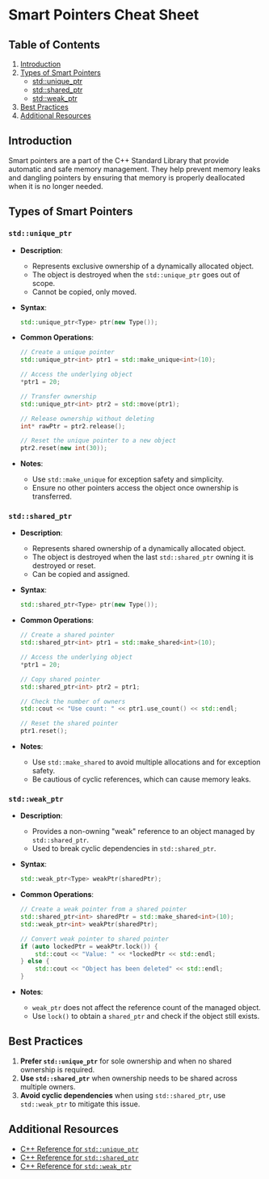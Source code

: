 # Smart Pointers Cheat Sheet

## Table of Contents

1. [Introduction](#introduction)
2. [Types of Smart Pointers](#types-of-smart-pointers)
   - [std::unique_ptr](#stdunique_ptr)
   - [std::shared_ptr](#stdshared_ptr)
   - [std::weak_ptr](#stdweak_ptr)
3. [Best Practices](#best-practices)
4. [Additional Resources](#additional-resources)

## Introduction

Smart pointers are a part of the C++ Standard Library that provide automatic and safe memory management. They help prevent memory leaks and dangling pointers by ensuring that memory is properly deallocated when it is no longer needed.

## Types of Smart Pointers

### `std::unique_ptr`

- **Description**: 
  - Represents exclusive ownership of a dynamically allocated object.
  - The object is destroyed when the `std::unique_ptr` goes out of scope.
  - Cannot be copied, only moved.

- **Syntax**:
  ```cpp
  std::unique_ptr<Type> ptr(new Type());
  ```

- **Common Operations**:
  ```cpp
  // Create a unique pointer
  std::unique_ptr<int> ptr1 = std::make_unique<int>(10);

  // Access the underlying object
  *ptr1 = 20;

  // Transfer ownership
  std::unique_ptr<int> ptr2 = std::move(ptr1);

  // Release ownership without deleting
  int* rawPtr = ptr2.release();

  // Reset the unique pointer to a new object
  ptr2.reset(new int(30));
  ```

- **Notes**:
  - Use `std::make_unique` for exception safety and simplicity.
  - Ensure no other pointers access the object once ownership is transferred.

### `std::shared_ptr`

- **Description**:
  - Represents shared ownership of a dynamically allocated object.
  - The object is destroyed when the last `std::shared_ptr` owning it is destroyed or reset.
  - Can be copied and assigned.

- **Syntax**:
  ```cpp
  std::shared_ptr<Type> ptr(new Type());
  ```

- **Common Operations**:
  ```cpp
  // Create a shared pointer
  std::shared_ptr<int> ptr1 = std::make_shared<int>(10);

  // Access the underlying object
  *ptr1 = 20;

  // Copy shared pointer
  std::shared_ptr<int> ptr2 = ptr1;

  // Check the number of owners
  std::cout << "Use count: " << ptr1.use_count() << std::endl;

  // Reset the shared pointer
  ptr1.reset();
  ```

- **Notes**:
  - Use `std::make_shared` to avoid multiple allocations and for exception safety.
  - Be cautious of cyclic references, which can cause memory leaks.

### `std::weak_ptr`

- **Description**:
  - Provides a non-owning "weak" reference to an object managed by `std::shared_ptr`.
  - Used to break cyclic dependencies in `std::shared_ptr`.

- **Syntax**:
  ```cpp
  std::weak_ptr<Type> weakPtr(sharedPtr);
  ```

- **Common Operations**:
  ```cpp
  // Create a weak pointer from a shared pointer
  std::shared_ptr<int> sharedPtr = std::make_shared<int>(10);
  std::weak_ptr<int> weakPtr(sharedPtr);

  // Convert weak pointer to shared pointer
  if (auto lockedPtr = weakPtr.lock()) {
      std::cout << "Value: " << *lockedPtr << std::endl;
  } else {
      std::cout << "Object has been deleted" << std::endl;
  }
  ```

- **Notes**:
  - `weak_ptr` does not affect the reference count of the managed object.
  - Use `lock()` to obtain a `shared_ptr` and check if the object still exists.

## Best Practices

1. **Prefer `std::unique_ptr`** for sole ownership and when no shared ownership is required.
2. **Use `std::shared_ptr`** when ownership needs to be shared across multiple owners.
3. **Avoid cyclic dependencies** when using `std::shared_ptr`, use `std::weak_ptr` to mitigate this issue.

## Additional Resources

- [C++ Reference for `std::unique_ptr`](https://en.cppreference.com/w/cpp/memory/unique_ptr)
- [C++ Reference for `std::shared_ptr`](https://en.cppreference.com/w/cpp/memory/shared_ptr)
- [C++ Reference for `std::weak_ptr`](https://en.cppreference.com/w/cpp/memory/weak_ptr)
